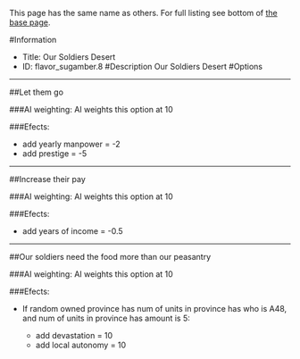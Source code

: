 This page has the same name as others. For full listing see bottom of [the base page](our_soldiers_desert.md).

#Information
 - Title: Our Soldiers Desert
 - ID: flavor_sugamber.8
#Description
Our Soldiers Desert
#Options

___
##Let them go

###AI weighting:
AI weights this option at 10


###Efects:<ul><li>add yearly manpower = -2</li><li>add prestige = -5</li></ul>

___
##Increase their pay

###AI weighting:
AI weights this option at 10


###Efects:<ul><li>add years of income = -0.5</li></ul>

___
##Our soldiers need the food more than our peasantry

###AI weighting:
AI weights this option at 10


###Efects:<ul><li>If random owned province has num of units in province has who is A48, and num of units in province has amount is 5:</li><ul><li>add devastation = 10</li><li>add local autonomy = 10</li></ul></ul>
